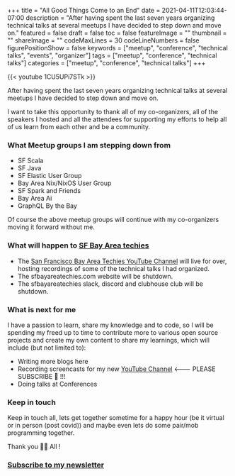 +++
title = "All Good Things Come to an End"
date = 2021-04-11T12:03:44-07:00
description = "After having spent the last seven years organizing technical talks at several meetups I have decided to step down and move on."
featured = false
draft = false
toc = false
featureImage = ""
thumbnail = ""
shareImage = ""
codeMaxLines = 30
codeLineNumbers = false
figurePositionShow = false
keywords = ["meetup", "conference", "technical talks", "events", "organizer"]
tags = ["meetup", "conference", "technical talks"]
categories = ["meetup", "conference", "technical talks"]
+++

{{< youtube 1CU5UPi7STk >}}

After having spent the last seven years organizing technical talks at several meetups I have decided to step down and move on.

I want to take this opportunity to thank all of my co-organizers, all of the speakers I hosted and all the attendees for supporting my efforts to help all of us learn from each other and be a community.

### What Meetup groups I am stepping down from

- SF Scala
- SF Java
- SF Elastic User Group
- Bay Area Nix/NixOS User Group
- SF Spark and Friends
- Bay Area Ai
- GraphQL By the Bay

Of course the above meetup groups will continue with my co-organizers moving it forward without me.

### What will happen to [SF Bay Area techies](https://www.youtube.com/channel/UCx317LNd-AlbTcE_0FkdJcg)

- The [San Francisco Bay Area Techies YouTube Channel](https://www.youtube.com/channel/UCx317LNd-AlbTcE_0FkdJcg) will live for over, hosting recordings of some of the technical talks I had organized.
- The sfbayareatechies.com website will be shutdown.
- The sfbayareatechies slack, discord and clubhouse club will be shutdown.

### What is next for me

I have a passion to learn, share my knowledge and to code, so I will be spending my freed up to time to contribute more to various open source projects and create my own content to share my learnings, which will include (but not limited to):

- Writing more blogs here
- Recording screencasts for my new [YouTube Channel](https://www.youtube.com/channel/UCMjtB4EHujxHO2DB3FQ_obQ) <--- PLEASE SUBSCRIBE 🙏 !!!
- Doing talks at Conferences

### Keep in touch

Keep in touch all, lets get together sometime for a happy hour (be it virtual or in person (post covid)) and maybe even lets do some pair/mob programming together.

Thank you 🙏🍷 All !

### [Subscribe to my newsletter](http://newsletter.softinio.com)

